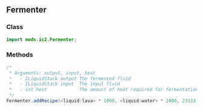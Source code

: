 ## Fermenter

### Class

```java
import mods.ic2.Fermenter;
```

### Methods

```java
/*
 * Arguments: output, input, heat
 *   - ILiquidStack output The fermented fluid
 *   - ILiquidStack input  The input fluid
 *   - int heat            The amount of heat required for fermentation
 */
Fermenter.addRecipe(<liquid:lava> * 1000, <liquid:water> * 2000, 23333);
```